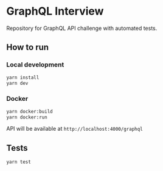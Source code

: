 # GraphQL Interview

Repository for GraphQL API challenge with automated tests.

## How to run

### Local development

```bash
yarn install
yarn dev
```

### Docker

```bash
yarn docker:build
yarn docker:run
```

API will be available at `http://localhost:4000/graphql`

## Tests

```bash
yarn test
```
